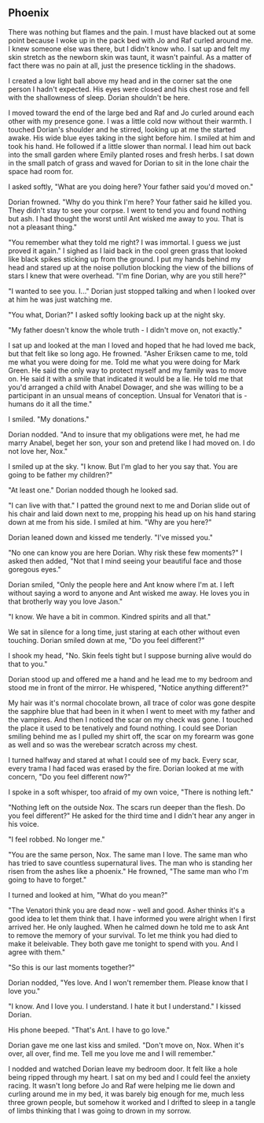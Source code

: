 ## Phoenix

There was nothing but flames and the pain.  I must have blacked out at some point because I woke up in the pack bed with Jo and Raf curled around me.  I knew someone else was there, but I didn't know who.  I sat up and felt my skin stretch as the newborn skin was taunt, it wasn't painful.  As a matter of fact there was no pain at all, just the presence tickling in the shadows.  

I created a low light ball above my head and in the corner sat the one person I hadn't expected.  His eyes were closed and his chest rose and fell with the shallowness of sleep.  Dorian shouldn't be here.

I moved toward the end of the large bed and Raf and Jo curled around each other with my presence gone.  I was a little cold now without their warmth.  I touched Dorian's shoulder and he stirred, looking up at me the started awake.  His wide blue eyes taking in the sight before him.  I smiled at him and took his hand.  He followed if a little slower than normal.  I lead him out back into the small garden where Emily planted roses and fresh herbs.  I sat down in the small patch of grass and waved for Dorian to sit in the lone chair the space had room for.

I asked softly, "What are you doing here? Your father said you'd moved on."

Dorian frowned.  "Why do you think I'm here?  Your father said he killed you.  They didn't stay to see your corpse.  I went to tend you and found nothing but ash.  I had thought the worst until Ant wisked me away to you. That is not a pleasant thing."

"You remember what they told me right?  I was immortal.  I guess we just proved it again."  I sighed as I laid back in the cool green grass that looked like black spikes sticking up from the ground.  I put my hands behind my head and stared up at the noise pollution blocking the view of the billions of stars I knew that were overhead.  "I'm fine Dorian, why are you still here?"

"I wanted to see you.  I..."  Dorian just stopped talking and when I looked over at him he was just watching me.

"You what, Dorian?"  I asked softly looking back up at the night sky.

"My father doesn't know the whole truth - I didn't move on, not exactly."

I sat up and looked at the man I loved and hoped that he had loved me back, but that felt like so long ago.  He frowned.  "Asher Eriksen came to me, told me what you were doing for me.  Told me what you were doing for Mark Green.  He said the only way to protect myself and my family was to move on.  He said it with a smile that indicated it would be a lie.  He told me that you'd arranged a child with Anabel Dowager, and she was willing to be a participant in an unsual means of conception.  Unsual for Venatori that is - humans do it all the time."

I smiled.  "My donations."

Dorian nodded.  "And to insure that my obligations were met, he had me marry Anabel, beget her son, your son and pretend like I had moved on.  I do not love her, Nox."

I smiled up at the sky.  "I know.  But I'm glad to her you say that.  You are going to be father my children?"

"At least one."  Dorian nodded though he looked sad.

"I can live with that."  I patted the ground next to me and Dorian slide out of his chair and laid down next to me, propping his head up on his hand staring down at me from his side.  I smiled at him.  "Why are you here?"

Dorian leaned down and kissed me tenderly.  "I've missed you."

"No one can know you are here Dorian.  Why risk these few moments?"  I asked then added, "Not that I mind seeing your beautiful face and those goregous eyes."

Dorian smiled, "Only the people here and Ant know where I'm at.  I left without saying a word to anyone and Ant wisked me away.  He loves you in that brotherly way you love Jason."

"I know.  We have a bit in common.  Kindred spirits and all that."

We sat in silence for a long time, just staring at each other without even touching.  Dorian smiled down at me, "Do you feel different?"

I shook my head, "No.  Skin feels tight but I suppose burning alive would do that to you."

Dorian stood up and offered me a hand and he lead me to my bedroom and stood me in front of the mirror.  He whispered, "Notice anything different?"

My hair was it's normal chocolate brown, all trace of color was gone despite the sapphire blue that had been in it when I went to meet with my father and the vampires.  And then I noticed the scar on my check was gone.  I touched the place it used to be tenatively and found nothing.  I could see Dorian smiling behind me as I pulled my shirt off, the scar on my forearm was gone as well and so was the werebear scratch across my chest.

I turned halfway and stared at what I could see of my back.  Every scar, every trama I had faced was erased by the fire.  Dorian looked at me with concern, "Do you feel different now?"

I spoke in a soft whisper, too afraid of my own voice, "There is nothing left."

"Nothing left on the outside Nox.  The scars run deeper than the flesh.  Do you feel different?"  He asked for the third time and I didn't hear any anger in his voice.

"I feel robbed.  No longer me."

"You are the same person, Nox.  The same man I love.  The same man who has tried to save countless supernatural lives.  The man who is standing her risen from the ashes like a phoenix."  He frowned, "The same man who I'm going to have to forget."

I turned and looked at him, "What do you mean?"

"The Venatori think you are dead now - well and good.  Asher thinks it's a good idea to let them think that.  I have informed you were alright when I first arrived her.  He only laughed.  When he calmed down he told me to ask Ant to remove the memory of your survival.  To let me think you had died to make it beleivable.  They both gave me tonight to spend with you.  And I agree with them."

"So this is our last moments together?"

Dorian nodded, "Yes love.  And I won't remember them.  Please know that I love you."

"I know.  And I love you.  I understand.  I hate it but I understand."  I kissed Dorian.

His phone beeped.  "That's Ant.  I have to go love."

Dorian gave me one last kiss and smiled.  "Don't move on, Nox.  When it's over, all over, find me.  Tell me you love me and I will remember."

I nodded and watched Dorian leave my bedroom door.  It felt like a hole being ripped through my heart.  I sat on my bed and I could feel the anxiety racing.  It wasn't long before Jo and Raf were helping me lie down and curling around me in my bed, it was barely big enough for me, much less three grown people, but somehow it worked and I drifted to sleep in a tangle of limbs thinking that I was going to drown in my sorrow.



